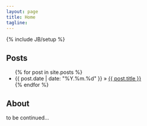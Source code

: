 ```yaml
---
layout: page
title: Home
tagline:
---
```

{% include JB/setup %}

## Posts

<ul class="posts">
  {% for post in site.posts %}
    <li><span>{{ post.date | date: "%Y.%m.%d" }}</span> &raquo; <a href="{{ BASE_PATH }}{{ post.url }}">{{ post.title }}</a></li>
  {% endfor %}
</ul>

## About

to be continued...

